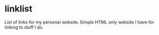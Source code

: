 # linklist
List of links for my personal website. Simple HTML only website I have for linking to stuff I do.
